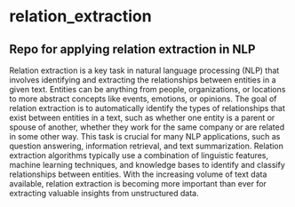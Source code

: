 # relation_extraction
## Repo for applying relation extraction in NLP
Relation extraction is a key task in natural language processing (NLP) that involves identifying and extracting the relationships between entities in a given text. Entities can be anything from people, organizations, or locations to more abstract concepts like events, emotions, or opinions. The goal of relation extraction is to automatically identify the types of relationships that exist between entities in a text, such as whether one entity is a parent or spouse of another, whether they work for the same company or are related in some other way. This task is crucial for many NLP applications, such as question answering, information retrieval, and text summarization. Relation extraction algorithms typically use a combination of linguistic features, machine learning techniques, and knowledge bases to identify and classify relationships between entities. With the increasing volume of text data available, relation extraction is becoming more important than ever for extracting valuable insights from unstructured data.


